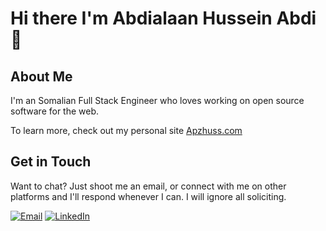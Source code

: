 # Hi there I'm Abdialaan Hussein Abdi👋

## About Me

I'm an Somalian Full Stack Engineer who loves working on open source software for the web.

To learn more, check out my personal site [Apzhuss.com](https://Apzhuss.com)

## Get in Touch
Want to chat? Just shoot me an email, or connect with me on other platforms and I'll respond whenever I can. I will ignore all soliciting.

[![Email](https://img.shields.io/badge/-Email-black?style=flat-square&logo=email)](mailto:Azalaamhuss@gmail.com)
[![LinkedIn](https://img.shields.io/badge/LinkedIn-%230077B5.svg?logo=linkedin&logoColor=white)](https://www.linkedin.com/in/abdisalaan-h-abdi-34057436b/)
